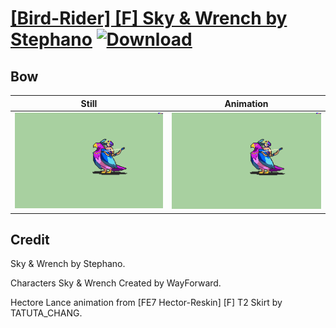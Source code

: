 # [\[Bird-Rider\] \[F\] Sky & Wrench by Stephano](./) [![Download](https://img.shields.io/badge/Download--red?style=social&logo=github)](https://minhaskamal.github.io/DownGit/#/home?url=https://github.com/Klokinator/FE-Repo/tree/main/Battle%20Animations%2FMounted%20-%20Dismounted%2C%20Monsters%2C%20Misc%2F%5BBird-Rider%5D%20%5BF%5D%20Sky%20%26%20Wrench%20by%20Stephano%2F4.%20Bow)

## Bow

| Still | Animation |
| :---: | :-------: |
| ![Bow still](./Bow_000.png) | ![Bow](./Bow.gif) |

## Credit

Sky & Wrench by Stephano.

Characters Sky & Wrench Created by WayForward.

Hectore Lance animation from [FE7 Hector-Reskin] [F] T2 Skirt by TATUTA_CHANG.


